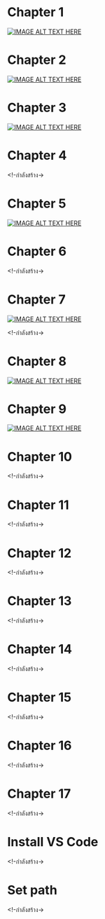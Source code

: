 # Chapter 1


[![IMAGE ALT TEXT HERE](images/chapter01.png)](https://youtu.be/8X1sf5BvK0o?list=PL3-rZgmhkOFcP2hzubPEflkfFjTKWwUA-)

# Chapter 2
[![IMAGE ALT TEXT HERE](images/chapter02.png)](https://youtu.be/7vp0qWJb9fY)


# Chapter 3
[![IMAGE ALT TEXT HERE](images/chapter03.png)](https://youtu.be/8hVPM3PmC2s)

# Chapter 4
<!-กำลังสร้าง->
# Chapter 5
[![IMAGE ALT TEXT HERE](images/chapter05.png)](https://youtu.be/BwVzqVx4CBY)


# Chapter 6
<!-กำลังสร้าง->
# Chapter 7
[![IMAGE ALT TEXT HERE](images/chapter07.png)](https://youtu.be/oS3Iekm7kBE)


<!-กำลังสร้าง->
# Chapter 8
[![IMAGE ALT TEXT HERE](images/chapter08.png)](https://youtu.be/aQKB35WCj_E)

# Chapter 9
[![IMAGE ALT TEXT HERE](images/chapter09.png)](https://youtu.be/LhBHvv8Bwok)

# Chapter 10
<!-กำลังสร้าง->
# Chapter 11
<!-กำลังสร้าง->
# Chapter 12
<!-กำลังสร้าง->
# Chapter 13
<!-กำลังสร้าง->
# Chapter 14
<!-กำลังสร้าง->
# Chapter 15
<!-กำลังสร้าง->
# Chapter 16
<!-กำลังสร้าง->
# Chapter 17
<!-กำลังสร้าง->
# Install VS Code
<!-กำลังสร้าง->
# Set path
<!-กำลังสร้าง->
